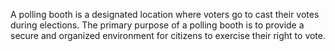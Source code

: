 A polling booth is a designated location where voters go to cast their votes during elections. The primary purpose of a polling booth is to provide a secure and organized environment for citizens to exercise their right to vote.
